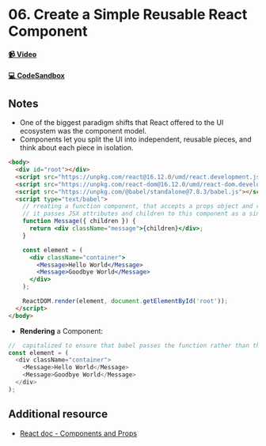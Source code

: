 # 06. Create a Simple Reusable React Component

#### [📹 Video]()

#### [💻 CodeSandbox](https://codesandbox.io/s/github/kentcdodds/beginners-guide-to-react/tree/codesandbox/06-custom-component?from-embed)

## Notes

- One of the biggest paradigm shifts that React offered to the UI ecosystem was the component model.
- Components let you split the UI into independent, reusable pieces, and think about each piece in isolation.

```html
<body>
  <div id="root"></div>
  <script src="https://unpkg.com/react@16.12.0/umd/react.development.js"></script>
  <script src="https://unpkg.com/react-dom@16.12.0/umd/react-dom.development.js"></script>
  <script src="https://unpkg.com/@babel/standalone@7.8.3/babel.js"></script>
  <script type="text/babel">
    // rreating a function component, that accepts a props object and returns a React Element
    // it passes JSX attributes and children to this component as a single object “props”.
    function Message({ children }) {
      return <div className="message">{children}</div>;
    }

    const element = (
      <div className="container">
        <Message>Hello World</Message>
        <Message>Goodbye World</Message>
      </div>
    );

    ReactDOM.render(element, document.getElementById('root'));
  </script>
</body>
```

- **Rendering** a Component:

```js
//  capitalized to ensure that babel passes the function rather than the string message
const element = (
  <div className="container">
    <Message>Hello World</Message>
    <Message>Goodbye World</Message>
  </div>
);
```

## Additional resource

- [React doc - Components and Props](https://reactjs.org/docs/components-and-props.html)
